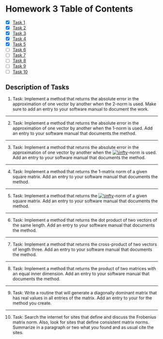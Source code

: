 # Homework 3 Table of Contents

- [x] [Task 1](./Software_Manual/abs_err_vecl2.md)
- [x] [Task 2](./Software_Manual/abs_err_vecl1.md)
- [x] [Task 3](./Software_Manual/abs_err_vecl_inf.md)
- [x] [Task 4](./Software_Manual/mat_1norm.md)
- [x] [Task 5 ](./Software_Manual/mat_infnorm.md)
- [ ] [Task 6](https://bolanderc.github.io/math5610) 
- [ ] [Task 7](https://bolanderc.github.io/math5610)
- [ ] [Task 8](https://bolanderc.github.io/math5610)
- [ ] [Task 9](https://bolanderc.github.io/math5610)
- [ ] [Task 10](https://bolanderc.github.io/math5610)

## Description of Tasks

1. Task: Implement a method that returns the absolute error in the approximation of one vector by another when the 2-norm is used. Make sure to add an entry to your software manual to document the work.

------

2. Task: Implement a method that returns the absolute error in the approximation of one vector by another when the 1-norm is used. Add an entry to your software manual that documents the method.

------

3. Task: Implement a method that returns the absolute error in the approximation of one vector by another when the <a href="https://www.codecogs.com/eqnedit.php?latex=\inline&space;\infty" target="_blank"><img src="https://latex.codecogs.com/gif.latex?\inline&space;\infty" title="\infty" /></a>-norm is used. Add an entry to your software manual that documents the method.

------

4. Task: Implement a method that returns the 1-matrix norm of a given square matrix. Add an entry to your software manual that documents the method.

------

5. Task: Implement a method that returns the <a href="https://www.codecogs.com/eqnedit.php?latex=\inline&space;\infty" target="_blank"><img src="https://latex.codecogs.com/gif.latex?\inline&space;\infty" title="\infty" /></a>-norm of a given square matrix. Add an entry to your software manual that documents the method.

------

6. Task: Implement a method that returns the dot product of two vectors of the same length. Add an entry to your software manual that documents the method.

------

7. Task: Implement a method that returns the cross-product of two vectors of length three. Add an entry to your software manual that documents the method.

------

8. Task: Implement a method that returns the product of two matrices with an equal inner dimension. Add an entry to your software manual that documents the method.

------

9. Task: Write a routine that will generate a diagonally dominant matrix that has real values in all entries of the matrix. Add an entry to your for the method you create.

------

10. Task: Search the internet for sites that define and discuss the Frobenius matrix norm. Also, look for sites that define consistent matrix norms. Summarize in a paragraph or two what you found and as usual cite the sites.